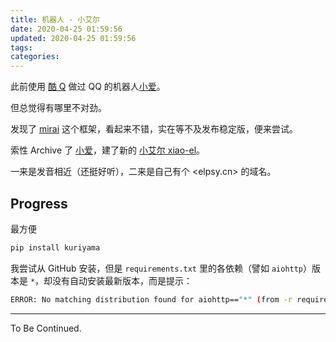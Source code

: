 ```yaml
---
title: 机器人 - 小艾尔
date: 2020-04-25 01:59:56
updated: 2020-04-25 01:59:56
tags:
categories:
---
```


<!-- more -->

此前使用 [酷 Q](https://cqp.cc/) 做过 QQ 的机器人[小爱](https://www.yunyoujun.cn/project/QQ-XiaoAi/)。

但总觉得有哪里不对劲。

发现了 [mirai](https://github.com/mamoe/mirai) 这个框架，看起来不错，实在等不及发布稳定版，便来尝试。

索性 Archive 了 [小爱](https://github.com/YunYouJun/xiao-ai)，建了新的 [小艾尔 xiao-el](https://github.com/YunYouJun/xiao-el)。

一来是发音相近（还挺好听），二来是自己有个 <elpsy.cn> 的域名。

## Progress

最方便

```sh
pip install kuriyama
```

我尝试从 GitHub 安装，但是 `requirements.txt` 里的各依赖（譬如 `aiohttp`）版本是 `*`，却没有自动安装最新版本，而是提示：

```sh
ERROR: No matching distribution found for aiohttp=="*" (from -r requirements.txt (line 1))
```

---

To Be Continued.
